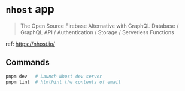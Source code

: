 # `nhost` app

> The Open Source Firebase Alternative with GraphQL
> Database / GraphQL API / Authentication / Storage / Serverless Functions

ref: https://nhost.io/

## Commands

```bash
pnpm dev   # Launch Nhost dev server
pnpm lint  # htmlhint the contents of email
```
